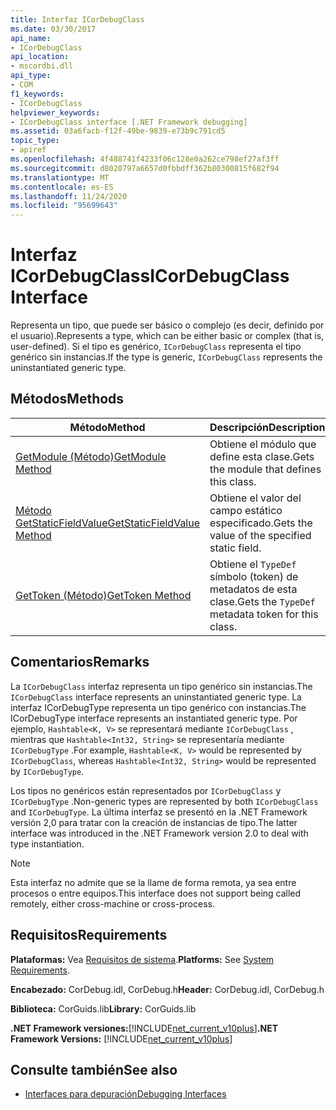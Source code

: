 ```yaml
---
title: Interfaz ICorDebugClass
ms.date: 03/30/2017
api_name:
- ICorDebugClass
api_location:
- mscordbi.dll
api_type:
- COM
f1_keywords:
- ICorDebugClass
helpviewer_keywords:
- ICorDebugClass interface [.NET Framework debugging]
ms.assetid: 03a6facb-f12f-49be-9839-e73b9c791cd5
topic_type:
- apiref
ms.openlocfilehash: 4f488741f4233f06c128e0a262ce798ef27af3ff
ms.sourcegitcommit: d8020797a6657d0fbbdff362b80300815f682f94
ms.translationtype: MT
ms.contentlocale: es-ES
ms.lasthandoff: 11/24/2020
ms.locfileid: "95699643"
---
```

# <a name="icordebugclass-interface"></a><span data-ttu-id="51d9e-102">Interfaz ICorDebugClass</span><span class="sxs-lookup"><span data-stu-id="51d9e-102">ICorDebugClass Interface</span></span>

<span data-ttu-id="51d9e-103">Representa un tipo, que puede ser básico o complejo (es decir, definido por el usuario).</span><span class="sxs-lookup"><span data-stu-id="51d9e-103">Represents a type, which can be either basic or complex (that is, user-defined).</span></span> <span data-ttu-id="51d9e-104">Si el tipo es genérico, `ICorDebugClass` representa el tipo genérico sin instancias.</span><span class="sxs-lookup"><span data-stu-id="51d9e-104">If the type is generic, `ICorDebugClass` represents the uninstantiated generic type.</span></span>  
  
## <a name="methods"></a><span data-ttu-id="51d9e-105">Métodos</span><span class="sxs-lookup"><span data-stu-id="51d9e-105">Methods</span></span>  
  
|<span data-ttu-id="51d9e-106">Método</span><span class="sxs-lookup"><span data-stu-id="51d9e-106">Method</span></span>|<span data-ttu-id="51d9e-107">Descripción</span><span class="sxs-lookup"><span data-stu-id="51d9e-107">Description</span></span>|  
|------------|-----------------|  
|[<span data-ttu-id="51d9e-108">GetModule (Método)</span><span class="sxs-lookup"><span data-stu-id="51d9e-108">GetModule Method</span></span>](icordebugclass-getmodule-method.md)|<span data-ttu-id="51d9e-109">Obtiene el módulo que define esta clase.</span><span class="sxs-lookup"><span data-stu-id="51d9e-109">Gets the module that defines this class.</span></span>|  
|[<span data-ttu-id="51d9e-110">Método GetStaticFieldValue</span><span class="sxs-lookup"><span data-stu-id="51d9e-110">GetStaticFieldValue Method</span></span>](icordebugclass-getstaticfieldvalue-method.md)|<span data-ttu-id="51d9e-111">Obtiene el valor del campo estático especificado.</span><span class="sxs-lookup"><span data-stu-id="51d9e-111">Gets the value of the specified static field.</span></span>|  
|[<span data-ttu-id="51d9e-112">GetToken (Método)</span><span class="sxs-lookup"><span data-stu-id="51d9e-112">GetToken Method</span></span>](icordebugclass-gettoken-method.md)|<span data-ttu-id="51d9e-113">Obtiene el `TypeDef` símbolo (token) de metadatos de esta clase.</span><span class="sxs-lookup"><span data-stu-id="51d9e-113">Gets the `TypeDef` metadata token for this class.</span></span>|  
  
## <a name="remarks"></a><span data-ttu-id="51d9e-114">Comentarios</span><span class="sxs-lookup"><span data-stu-id="51d9e-114">Remarks</span></span>  

 <span data-ttu-id="51d9e-115">La `ICorDebugClass` interfaz representa un tipo genérico sin instancias.</span><span class="sxs-lookup"><span data-stu-id="51d9e-115">The `ICorDebugClass` interface represents an uninstantiated generic type.</span></span> <span data-ttu-id="51d9e-116">La interfaz ICorDebugType representa un tipo genérico con instancias.</span><span class="sxs-lookup"><span data-stu-id="51d9e-116">The ICorDebugType interface represents an instantiated generic type.</span></span> <span data-ttu-id="51d9e-117">Por ejemplo, `Hashtable<K, V>` se representará mediante `ICorDebugClass` , mientras que `Hashtable<Int32, String>` se representaría mediante `ICorDebugType` .</span><span class="sxs-lookup"><span data-stu-id="51d9e-117">For example, `Hashtable<K, V>` would be represented by `ICorDebugClass`, whereas `Hashtable<Int32, String>` would be represented by `ICorDebugType`.</span></span>  
  
 <span data-ttu-id="51d9e-118">Los tipos no genéricos están representados por `ICorDebugClass` y `ICorDebugType` .</span><span class="sxs-lookup"><span data-stu-id="51d9e-118">Non-generic types are represented by both `ICorDebugClass` and `ICorDebugType`.</span></span> <span data-ttu-id="51d9e-119">La última interfaz se presentó en la .NET Framework versión 2,0 para tratar con la creación de instancias de tipo.</span><span class="sxs-lookup"><span data-stu-id="51d9e-119">The latter interface was introduced in the .NET Framework version 2.0 to deal with type instantiation.</span></span>  
  
> [!NOTE]
> <span data-ttu-id="51d9e-120">Esta interfaz no admite que se la llame de forma remota, ya sea entre procesos o entre equipos.</span><span class="sxs-lookup"><span data-stu-id="51d9e-120">This interface does not support being called remotely, either cross-machine or cross-process.</span></span>  
  
## <a name="requirements"></a><span data-ttu-id="51d9e-121">Requisitos</span><span class="sxs-lookup"><span data-stu-id="51d9e-121">Requirements</span></span>  

 <span data-ttu-id="51d9e-122">**Plataformas:** Vea [Requisitos de sistema](../../get-started/system-requirements.md).</span><span class="sxs-lookup"><span data-stu-id="51d9e-122">**Platforms:** See [System Requirements](../../get-started/system-requirements.md).</span></span>  
  
 <span data-ttu-id="51d9e-123">**Encabezado:** CorDebug.idl, CorDebug.h</span><span class="sxs-lookup"><span data-stu-id="51d9e-123">**Header:** CorDebug.idl, CorDebug.h</span></span>  
  
 <span data-ttu-id="51d9e-124">**Biblioteca:** CorGuids.lib</span><span class="sxs-lookup"><span data-stu-id="51d9e-124">**Library:** CorGuids.lib</span></span>  
  
 <span data-ttu-id="51d9e-125">**.NET Framework versiones:**[!INCLUDE[net_current_v10plus](../../../../includes/net-current-v10plus-md.md)]</span><span class="sxs-lookup"><span data-stu-id="51d9e-125">**.NET Framework Versions:** [!INCLUDE[net_current_v10plus](../../../../includes/net-current-v10plus-md.md)]</span></span>  
  
## <a name="see-also"></a><span data-ttu-id="51d9e-126">Consulte también</span><span class="sxs-lookup"><span data-stu-id="51d9e-126">See also</span></span>

- [<span data-ttu-id="51d9e-127">Interfaces para depuración</span><span class="sxs-lookup"><span data-stu-id="51d9e-127">Debugging Interfaces</span></span>](debugging-interfaces.md)
